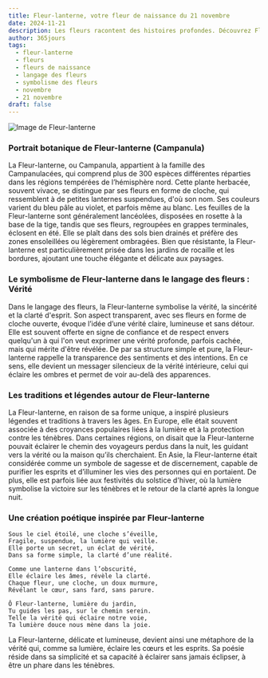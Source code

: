 ```yaml
---
title: Fleur-lanterne, votre fleur de naissance du 21 novembre
date: 2024-11-21
description: Les fleurs racontent des histoires profondes. Découvrez Fleur-lanterne, votre fleur de naissance du 21 novembre, ses symboles et récits fascinants. Plongez dans sa signification et son langage unique dans l'art floral.
author: 365jours
tags:
  - fleur-lanterne
  - fleurs
  - fleurs de naissance
  - langage des fleurs
  - symbolisme des fleurs
  - novembre
  - 21 novembre
draft: false
---
```



![Image de Fleur-lanterne](https://cdn.pixabay.com/photo/2020/03/04/02/40/nature-4900321_640.jpg#center)


### Portrait botanique de Fleur-lanterne (Campanula)

La Fleur-lanterne, ou Campanula, appartient à la famille des Campanulacées, qui comprend plus de 300 espèces différentes réparties dans les régions tempérées de l’hémisphère nord. Cette plante herbacée, souvent vivace, se distingue par ses fleurs en forme de cloche, qui ressemblent à de petites lanternes suspendues, d'où son nom. Ses couleurs varient du bleu pâle au violet, et parfois même au blanc. Les feuilles de la Fleur-lanterne sont généralement lancéolées, disposées en rosette à la base de la tige, tandis que ses fleurs, regroupées en grappes terminales, éclosent en été. Elle se plaît dans des sols bien drainés et préfère des zones ensoleillées ou légèrement ombragées. Bien que résistante, la Fleur-lanterne est particulièrement prisée dans les jardins de rocaille et les bordures, ajoutant une touche élégante et délicate aux paysages.

### Le symbolisme de Fleur-lanterne dans le langage des fleurs : Vérité

Dans le langage des fleurs, la Fleur-lanterne symbolise la vérité, la sincérité et la clarté d'esprit. Son aspect transparent, avec ses fleurs en forme de cloche ouverte, évoque l’idée d’une vérité claire, lumineuse et sans détour. Elle est souvent offerte en signe de confiance et de respect envers quelqu'un à qui l'on veut exprimer une vérité profonde, parfois cachée, mais qui mérite d'être révélée. De par sa structure simple et pure, la Fleur-lanterne rappelle la transparence des sentiments et des intentions. En ce sens, elle devient un messager silencieux de la vérité intérieure, celui qui éclaire les ombres et permet de voir au-delà des apparences.

### Les traditions et légendes autour de Fleur-lanterne

La Fleur-lanterne, en raison de sa forme unique, a inspiré plusieurs légendes et traditions à travers les âges. En Europe, elle était souvent associée à des croyances populaires liées à la lumière et à la protection contre les ténèbres. Dans certaines régions, on disait que la Fleur-lanterne pouvait éclairer le chemin des voyageurs perdus dans la nuit, les guidant vers la vérité ou la maison qu’ils cherchaient. En Asie, la Fleur-lanterne était considérée comme un symbole de sagesse et de discernement, capable de purifier les esprits et d’illuminer les vies des personnes qui en portaient. De plus, elle est parfois liée aux festivités du solstice d'hiver, où la lumière symbolise la victoire sur les ténèbres et le retour de la clarté après la longue nuit.

### Une création poétique inspirée par Fleur-lanterne

```
Sous le ciel étoilé, une cloche s’éveille,
Fragile, suspendue, la lumière qui veille.
Elle porte un secret, un éclat de vérité,
Dans sa forme simple, la clarté d’une réalité.

Comme une lanterne dans l’obscurité,
Elle éclaire les âmes, révèle la clarté.
Chaque fleur, une cloche, un doux murmure,
Révélant le cœur, sans fard, sans parure.

Ô Fleur-lanterne, lumière du jardin,
Tu guides les pas, sur le chemin serein.
Telle la vérité qui éclaire notre voie,
Ta lumière douce nous mène dans la joie.
```

La Fleur-lanterne, délicate et lumineuse, devient ainsi une métaphore de la vérité qui, comme sa lumière, éclaire les cœurs et les esprits. Sa poésie réside dans sa simplicité et sa capacité à éclairer sans jamais éclipser, à être un phare dans les ténèbres.